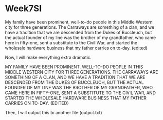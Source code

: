 # Week7SI
My family have been prominent, well-to-do people in this Middle Western city for three generations.
The Carraways are something of a clan, and we have a tradition that we are descended from the Dukes of Buccleuch,
but the actual founder of my line was the brother of my grandfather, who came here in fifty-one, sent a substitute to
the Civil War, and started the wholesale hardware business that my father carries on to-day. (edited)

Now, I will make everything extra dramatic.

MY FAMILY HAVE BEEN PROMINENT, WELL-TO-DO PEOPLE IN THIS MIDDLE WESTERN CITY FOR THREE GENERATIONS.
THE CARRAWAYS ARE SOMETHING OF A CLAN, AND WE HAVE A TRADITION THAT WE ARE DESCENDED FROM THE DUKES OF BUCCLEUCH,
BUT THE ACTUAL FOUNDER OF MY LINE WAS THE BROTHER OF MY GRANDFATHER, WHO CAME HERE IN FIFTY-ONE, SENT A SUBSTITUTE TO
THE CIVIL WAR, AND STARTED THE WHOLESALE HARDWARE BUSINESS THAT MY FATHER CARRIES ON TO-DAY. (EDITED)

Then, I will output this to another file (output.txt)
